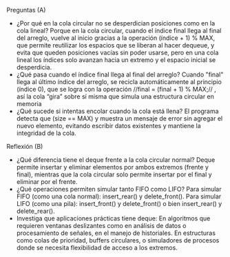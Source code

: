 Preguntas (A)
- ¿Por qué en la cola circular no se desperdician posiciones como en la cola lineal?
  Porque en la cola circular, cuando el índice final llega al final del arreglo, vuelve al inicio gracias a la operación (índice + 1) % MAX, que permite reutilizar los espacios que se liberan al hacer dequeue, y evita que queden posiciones vacías sin poder usarse, pero en una cola lineal los índices solo avanzan hacia un extremo y el espacio inicial se desperdicia.
-  ¿Qué pasa cuando el índice final llega al final del arreglo?
  Cuando "final" llega al último índice del arreglo, se recicla automáticamente al principio (índice 0), que se logra con la operación  //final = (final + 1) % MAX;// , así la cola “gira” sobre sí misma que simula una estructura circular en memoria
- ¿Qué sucede si intentas encolar cuando la cola está llena?
  El programa detecta que (size == MAX) y muestra un mensaje de error sin agregar el nuevo elemento, evitando escribir datos existentes y mantiene la integridad de la cola.

Reflexión (B)
- ¿Qué diferencia tiene el deque frente a la cola circular normal?
  Deque permite insertar y eliminar elementos por ambos extremos (frente y final), mientras que la cola circular solo permite insertar por el final y eliminar por el frente.
- ¿Qué operaciones permiten simular tanto FIFO como LIFO?
  Para simular FIFO (como una cola normal): insert_rear() y delete_front().
  Para simular LIFO (como una pila): insert_front() y delete_front() o bien insert_rear() y delete_rear().
- Investiga que aplicaciones prácticas tiene deque:
  En algoritmos que requieren ventanas deslizantes como en análisis de datos o procesamiento de señales, en el manejo de historiales. En estructuras como colas de prioridad, buffers circulares, o simuladores de procesos donde se necesita flexibilidad de acceso a los extremos.
